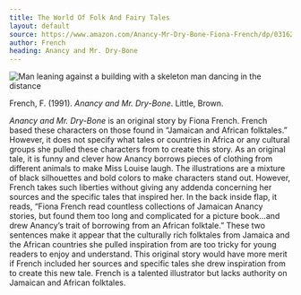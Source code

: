 ```yaml
---
title: The World Of Folk And Fairy Tales
layout: default
source: https://www.amazon.com/Anancy-Mr-Dry-Bone-Fiona-French/dp/0316292982/ref=sr_1_1?dchild=1&keywords=anancy+and+mr+dry+bones&qid=1619657645&sr=8-1
author: French
heading: Anancy and Mr. Dry-Bone
---
```

<div class="summary left"><img src="{{"/assets/images/anancy.jpg" | relative_url}}" alt="Man leaning against a building with a skeleton man dancing in the distance">

<p>French, F. (1991). <em>Anancy and Mr. Dry-Bone</em>. Little, Brown.</p>

<p><em>Anancy and Mr. Dry-Bone</em> is an original story by Fiona French. French based these characters on those found in “Jamaican and African folktales.” However, it does not specify what tales or countries in Africa or any cultural groups she pulled these characters from to create this story. As an original tale, it is funny and clever how Anancy borrows pieces of clothing from different animals to make Miss Louise laugh. The illustrations are a mixture of black silhouettes and bold colors to make characters stand out. However, French takes such liberties without giving any addenda concerning her sources and the specific tales that inspired her. In the back inside flap, it reads, “Fiona French read countless collections of Jamaican Anancy stories, but found them too long and complicated for a picture book…and drew Anancy’s trait of borrowing from an African folktale.” These two sentences make it appear that the culturally rich folktales from Jamaica and the African countries she pulled inspiration from are too tricky for young readers to enjoy and understand. This original story would have more merit if French included her sources and specific tales she drew inspiration from to create this new tale. French is a talented illustrator but lacks authority on Jamaican and African folktales.</p>
</div>
